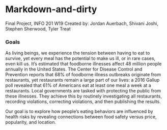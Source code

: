 # Markdown-and-dirty
Final Project, INFO 201 W19
Created by: Jordan Auerbach, Shivani Joshi, Stephen Sherwood, Tyler Treat

### Goals
As living beings, we experience the tension between having to eat to survive, yet every meal has the potential to make us ill, or in rare cases, even kill us. It’s estimated that foodborne illnesses affect 48 million people annually in the United States. 
The Center for Disease Control and Prevention reports that 68% of foodborne illness outbreaks originate from restaurants, yet restaurants remain a large part of our lives: a 2016 Gallup poll revealed that 61% of Americans eat at least one meal a week at a restaurants. 
Local governments are tasked with protecting the public from these illnesses. They achieve this by routinely investigating all restaurants, recording violations, correcting violations, and then publishing the results.

Our goal is to explore how people’s eating behaviors are influenced by health risks by revealing connections between food safety versus price, popularity, and location.


